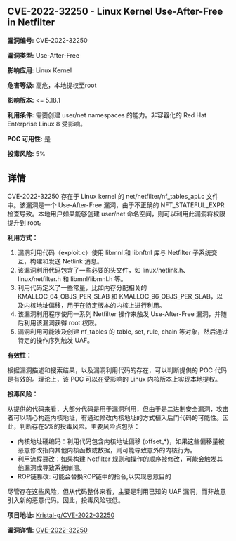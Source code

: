 ## CVE-2022-32250 - Linux Kernel Use-After-Free in Netfilter

**漏洞编号:** CVE-2022-32250

**漏洞类型:** Use-After-Free

**影响应用:** Linux Kernel

**危害等级:** 高危，本地提权至root

**影响版本:** <= 5.18.1

**利用条件:** 需要创建 user/net namespaces 的能力。非容器化的 Red Hat Enterprise Linux 8 受影响。

**POC 可用性:** 是

**投毒风险:** 5%

## 详情

CVE-2022-32250 存在于 Linux kernel 的 net/netfilter/nf_tables_api.c 文件中。该漏洞是一个 Use-After-Free 漏洞，由于不正确的 NFT_STATEFUL_EXPR 检查导致。本地用户如果能够创建 user/net 命名空间，则可以利用此漏洞将权限提升到 root。

**利用方式：**

1.  漏洞利用代码（exploit.c）使用 libmnl 和 libnftnl 库与 Netfilter 子系统交互，构建和发送 Netlink 消息。
2.  该漏洞利用代码包含了一些必要的头文件，如 linux/netlink.h、linux/netfilter.h 和 libmnl/libmnl.h 等。
3.  利用代码定义了一些常量，比如内存分配相关的 KMALLOC_64_OBJS_PER_SLAB 和 KMALLOC_96_OBJS_PER_SLAB，以及内核地址偏移，用于在特定版本的内核上进行利用。
4.  该漏洞利用程序使用一系列 Netfilter 操作来触发 Use-After-Free 漏洞，并随后利用该漏洞获得 root 权限。
5.  漏洞利用可能涉及创建 nf_tables 的 table, set, rule, chain 等对象，然后通过特定的操作序列触发 UAF。

**有效性：**

根据漏洞描述和搜索结果，以及漏洞利用代码的存在，可以判断提供的 POC 代码是有效的。理论上，该 POC 可以在受影响的 Linux 内核版本上实现本地提权。

**投毒风险：**

从提供的代码来看，大部分代码是用于漏洞利用，但由于是二进制安全漏洞，攻击者可以精心构造内核地址，有通过修改内核地址的方式植入后门代码的可能性。因此，判断存在5%的投毒风险。主要风险点包括：

*   内核地址硬编码：利用代码包含内核地址偏移 (offset_*)，如果这些偏移量被恶意修改指向其他内核函数或数据，则可能导致意外的内核行为。
*   利用流程篡改：如果构建 Netfilter 规则和操作的顺序被修改，可能会触发其他漏洞或导致系统崩溃。
*   ROP链篡改: 可能会替换ROP链中的指令,以实现恶意目的

尽管存在这些风险，但从代码整体来看，主要是利用已知的 UAF 漏洞，而非故意引入新的恶意代码。因此，投毒风险较低。

**项目地址:** [Kristal-g/CVE-2022-32250](https://github.com/Kristal-g/CVE-2022-32250)

**漏洞详情:** [CVE-2022-32250](https://nvd.nist.gov/vuln/detail/CVE-2022-32250)